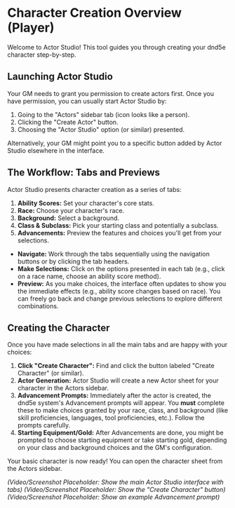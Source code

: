 # Character Creation Overview (Player)

Welcome to Actor Studio! This tool guides you through creating your dnd5e character step-by-step.

## Launching Actor Studio

Your GM needs to grant you permission to create actors first. Once you have permission, you can usually start Actor Studio by:

1.  Going to the "Actors" sidebar tab (icon looks like a person).
2.  Clicking the "Create Actor" button.
3.  Choosing the "Actor Studio" option (or similar) presented.

Alternatively, your GM might point you to a specific button added by Actor Studio elsewhere in the interface.

## The Workflow: Tabs and Previews

Actor Studio presents character creation as a series of tabs:

1.  **Ability Scores:** Set your character's core stats.
2.  **Race:** Choose your character's race.
3.  **Background:** Select a background.
4.  **Class & Subclass:** Pick your starting class and potentially a subclass.
5.  **Advancements:** Preview the features and choices you'll get from your selections.

-   **Navigate:** Work through the tabs sequentially using the navigation buttons or by clicking the tab headers.
-   **Make Selections:** Click on the options presented in each tab (e.g., click on a race name, choose an ability score method).
-   **Preview:** As you make choices, the interface often updates to show you the immediate effects (e.g., ability score changes based on race). You can freely go back and change previous selections to explore different combinations.

## Creating the Character

Once you have made selections in all the main tabs and are happy with your choices:

1.  **Click "Create Character":** Find and click the button labeled "Create Character" (or similar).
2.  **Actor Generation:** Actor Studio will create a new Actor sheet for your character in the Actors sidebar.
3.  **Advancement Prompts:** Immediately after the actor is created, the dnd5e system's Advancement prompts will appear. You **must** complete these to make choices granted by your race, class, and background (like skill proficiencies, languages, tool proficiencies, etc.). Follow the prompts carefully.
4.  **Starting Equipment/Gold:** After Advancements are done, you might be prompted to choose starting equipment or take starting gold, depending on your class and background choices and the GM's configuration.

Your basic character is now ready! You can open the character sheet from the Actors sidebar.

*(Video/Screenshot Placeholder: Show the main Actor Studio interface with tabs)*
*(Video/Screenshot Placeholder: Show the "Create Character" button)*
*(Video/Screenshot Placeholder: Show an example Advancement prompt)*
